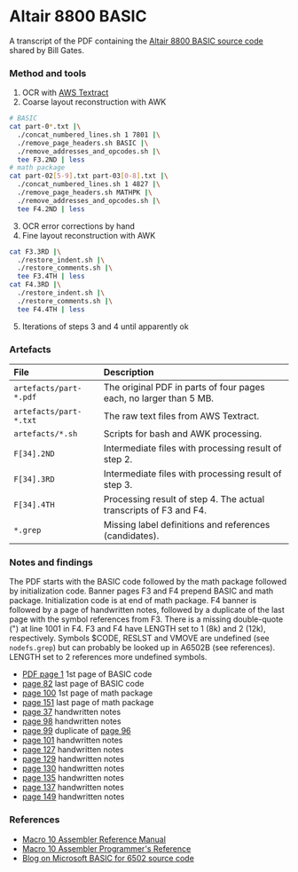 # Altair 8800 BASIC
A transcript of the PDF containing the [Altair 8800 BASIC source code](https://images.gatesnotes.com/12514eb8-7b51-008e-41a9-512542cf683b/34d561c8-cf5c-4e69-af47-3782ea11482e/Original-Microsoft-Source-Code.pdf) shared by Bill Gates.

### Method and tools
1. OCR with [AWS Textract](https://aws.amazon.com/textract/)
2. Coarse layout reconstruction with AWK
  ```bash
  # BASIC
  cat part-0*.txt |\
    ./concat_numbered_lines.sh 1 7801 |\
    ./remove_page_headers.sh BASIC |\
    ./remove_addresses_and_opcodes.sh |\
    tee F3.2ND | less
  # math package
  cat part-02[5-9].txt part-03[0-8].txt |\
    ./concat_numbered_lines.sh 1 4827 |\
    ./remove_page_headers.sh MATHPK |\
    ./remove_addresses_and_opcodes.sh |\
    tee F4.2ND | less
  ```

3. OCR error corrections by hand
4. Fine layout reconstruction with AWK
  ```bash
  cat F3.3RD |\
    ./restore_indent.sh |\
    ./restore_comments.sh |\
    tee F3.4TH | less
  cat F4.3RD |\
    ./restore_indent.sh |\
    ./restore_comments.sh |\
    tee F4.4TH | less
  ```

5. Iterations of steps 3 and 4 until apparently ok

### Artefacts
|File|Description|
|:---|:---|
|`artefacts/part-*.pdf`|The original PDF in parts of four pages each, no larger than 5 MB.|
|`artefacts/part-*.txt`|The raw text files from AWS Textract.|
|`artefacts/*.sh`|Scripts for bash and AWK processing.|
|`F[34].2ND`|Intermediate files with processing result of step 2.|
|`F[34].3RD`|Intermediate files with processing result of step 3.|
|`F[34].4TH`|Processing result of step 4. The actual transcripts of F3 and F4.|
|`*.grep`|Missing label definitions and references (candidates).|

### Notes and findings
The PDF starts with the BASIC code followed by the math package followed by initialization code. Banner pages F3 and F4 prepend BASIC and math package. Initialization code is at end of math package. F4 banner is followed by a page of handwritten notes, followed by a duplicate of the last page with the symbol references from F3. There is a missing double-quote (") at line 1001 in F4. F3 and F4 have LENGTH set to 1 (8k) and 2 (12k), respectively. Symbols $CODE, RESLST and VMOVE are undefined (see `nodefs.grep`) but can probably be looked up in A6502B (see references). LENGTH set to 2 references more undefined symbols.
- [PDF page 1](https://images.gatesnotes.com/12514eb8-7b51-008e-41a9-512542cf683b/34d561c8-cf5c-4e69-af47-3782ea11482e/Original-Microsoft-Source-Code.pdf) 1st page of BASIC code
- [page 82](https://images.gatesnotes.com/12514eb8-7b51-008e-41a9-512542cf683b/34d561c8-cf5c-4e69-af47-3782ea11482e/Original-Microsoft-Source-Code.pdf#page=82) last page of BASIC code
- [page 100](https://images.gatesnotes.com/12514eb8-7b51-008e-41a9-512542cf683b/34d561c8-cf5c-4e69-af47-3782ea11482e/Original-Microsoft-Source-Code.pdf#page=100) 1st page of math package
- [page 151](https://images.gatesnotes.com/12514eb8-7b51-008e-41a9-512542cf683b/34d561c8-cf5c-4e69-af47-3782ea11482e/Original-Microsoft-Source-Code.pdf#page=151) last page of math package
- [page 37](https://images.gatesnotes.com/12514eb8-7b51-008e-41a9-512542cf683b/34d561c8-cf5c-4e69-af47-3782ea11482e/Original-Microsoft-Source-Code.pdf#page=37) handwritten notes
- [page 98](https://images.gatesnotes.com/12514eb8-7b51-008e-41a9-512542cf683b/34d561c8-cf5c-4e69-af47-3782ea11482e/Original-Microsoft-Source-Code.pdf#page=98) handwritten notes
- [page 99](https://images.gatesnotes.com/12514eb8-7b51-008e-41a9-512542cf683b/34d561c8-cf5c-4e69-af47-3782ea11482e/Original-Microsoft-Source-Code.pdf#page=99) duplicate of [page 96](https://images.gatesnotes.com/12514eb8-7b51-008e-41a9-512542cf683b/34d561c8-cf5c-4e69-af47-3782ea11482e/Original-Microsoft-Source-Code.pdf#page=96)
- [page 101](https://images.gatesnotes.com/12514eb8-7b51-008e-41a9-512542cf683b/34d561c8-cf5c-4e69-af47-3782ea11482e/Original-Microsoft-Source-Code.pdf#page=101) handwritten notes
- [page 127](https://images.gatesnotes.com/12514eb8-7b51-008e-41a9-512542cf683b/34d561c8-cf5c-4e69-af47-3782ea11482e/Original-Microsoft-Source-Code.pdf#page=127) handwritten notes
- [page 129](https://images.gatesnotes.com/12514eb8-7b51-008e-41a9-512542cf683b/34d561c8-cf5c-4e69-af47-3782ea11482e/Original-Microsoft-Source-Code.pdf#page=129) handwritten notes
- [page 130](https://images.gatesnotes.com/12514eb8-7b51-008e-41a9-512542cf683b/34d561c8-cf5c-4e69-af47-3782ea11482e/Original-Microsoft-Source-Code.pdf#page=130) handwritten notes
- [page 135](https://images.gatesnotes.com/12514eb8-7b51-008e-41a9-512542cf683b/34d561c8-cf5c-4e69-af47-3782ea11482e/Original-Microsoft-Source-Code.pdf#page=135) handwritten notes
- [page 137](https://images.gatesnotes.com/12514eb8-7b51-008e-41a9-512542cf683b/34d561c8-cf5c-4e69-af47-3782ea11482e/Original-Microsoft-Source-Code.pdf#page=137) handwritten notes
- [page 149](https://images.gatesnotes.com/12514eb8-7b51-008e-41a9-512542cf683b/34d561c8-cf5c-4e69-af47-3782ea11482e/Original-Microsoft-Source-Code.pdf#page=149) handwritten notes

### References
- [Macro 10 Assembler Reference Manual](https://bitsavers.org/pdf/dec/pdp10/TOPS10_softwareNotebooks/vol13/AA-C780C-TB_Macro_Assembler_Reference_Manual_Apr78.pdf)
- [Macro 10 Assembler Programmer's Reference](https://bitsavers.org/pdf/dec/pdp10/TOPS10/1973_Assembly_Language_Handbook/02_1973AsmRef_macro.pdf)
- [Blog on Microsoft BASIC for 6502 source code](https://www.pagetable.com/?p=774)

